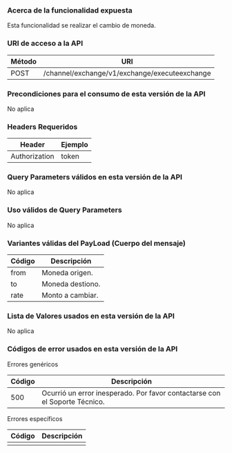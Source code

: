 ### Acerca de la funcionalidad expuesta
Esta funcionalidad se realizar el cambio de moneda.

### URI de acceso a la API
| M&eacute;todo | URI |
|--------|-----|
| POST    | /channel/exchange/v1/exchange/executeexchange |

### Precondiciones para el consumo de esta versi&oacute;n de la API
No aplica

### Headers Requeridos
| Header | Ejemplo |
|--------|---------|
|Authorization | token|


### Query Parameters v&aacute;lidos en esta versi&oacute;n de la API
No aplica

### Uso v&aacute;lidos de Query Parameters
No aplica

### Variantes v&aacute;lidas del PayLoad (Cuerpo del mensaje)
| C&oacute;digo | Descripci&oacute;n |
|--------|-------------|
| from | Moneda origen. |
| to | Moneda destiono. |
| rate | Monto a cambiar. |

### Lista de Valores usados en esta versi&oacute;n de la API
No aplica

### C&oacute;digos de error usados en esta versi&oacute;n de la API
Errores gen&eacute;ricos

| C&oacute;digo | Descripci&oacute;n |
|--------|-------------|
| 500 | Ocurri&oacute; un error inesperado. Por favor contactarse con el Soporte T&eacute;cnico. |


Errores espec&iacute;ficos

| C&oacute;digo | Descripci&oacute;n |
|--------|-------------|
|  |  |